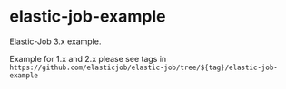 # elastic-job-example

Elastic-Job 3.x example.

Example for 1.x and 2.x please see tags in `https://github.com/elasticjob/elastic-job/tree/${tag}/elastic-job-example`

